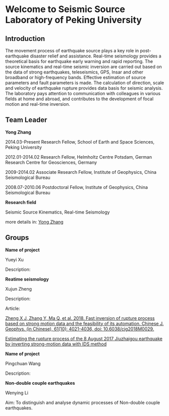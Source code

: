 # Welcome to Seismic Source Laboratory of Peking University 

## Introduction
The movement process of earthquake source plays a key role in post-earthquake disaster relief and assistance. Real-time seismology provides a theoretical basis for earthquake early warning and rapid reporting. The source kinematics and real-time seismic inversion are carried out based on the data of strong earthquakes, teleseismics, GPS, Insar and other broadband or high-frequency bands. Effective estimation of source parameters and fault parameters is made. The calculation of direction, scale and velocity of earthquake rupture provides data basis for seismic analysis. The laboratory pays attention to communication with colleagues in various fields at home and abroad, and contributes to the development of focal motion and real-time inversion.

## Team Leader
**Yong Zhang**

2014.03-Present Research Fellow, School of Earth and Space Sciences, Peking University

2012.01-2014.02 Research Fellow, Helmholtz Centre Potsdam, German Research Centre for Geosciences, Germany

2009-2014.02 Associate Research Fellow, Institute of Geophysics, China Seismological Bureau

2008.07-2010.06 Postdoctoral Fellow, Institute of Geophysics, China Seismological Bureau

**Research field**

Seismic Source Kinematics, Real-time Seismology


more details in: [Yong Zhang](https://sess.pku.edu.cn/szll/zyrcjh/bjdxbrjh/2461.htm)

## Groups
**Name of project**

Yueyi Xu

Description:

**Reatime seismology**

Xujun Zheng

Description: 

Article: 

[Zheng X J, Zhang Y, Ma Q, et al. 2018. Fast inversion of rupture process based on strong motion data and the feasibility of its automation. Chinese J. Geophys. (in Chinese), 61(10): 4021-4036, doi: 10.6038/cjg2018M0029.](http://html.rhhz.net/dqwlxb/2018-10-4021.htm)

[Estimating the rupture process of the 8 August 2017 Jiuzhaigou earthquake by inverting strong-motion data with IDS method](http://www.cnki.com.cn/Article/CJFDTotal-DQWX201711028.htm)

**Name of project**

Pingchuan Wang

Description:

**Non-double couple earthquakes**

Wenying Li

Aim: To distinguish and analyse dynamic processes of Non-double couple earthquakes.